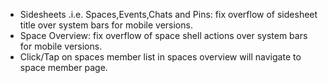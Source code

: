 - Sidesheets .i.e. Spaces,Events,Chats and Pins: fix overflow of sidesheet title over system bars for mobile versions.
- Space Overview: fix overflow of space shell actions over system bars for mobile versions.
- Click/Tap on spaces member list in spaces overview will navigate to space member page.
